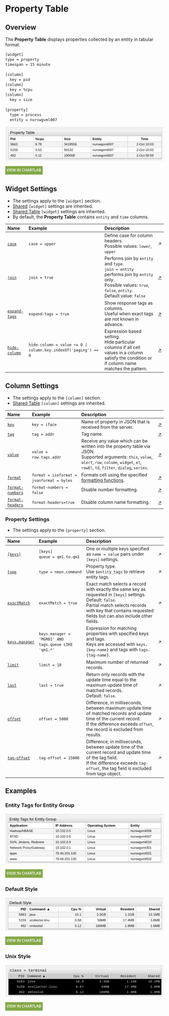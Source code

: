# Property Table

## Overview

The **Property Table** displays properties collected by an entity in tabular format.

```ls
[widget]
type = property
timespan = 15 minute

[column]
  key = pid
[column]
  key = %cpu
[column]
  key = size

[property]
  type = process
  entity = nurswgvml007
```

![](./images/property-table.png)

[![](../../images/button.png)](https://apps.axibase.com/chartlab/47a15ebc)

## Widget Settings

* The settings apply to the `[widget]` section.
* [Shared](../shared/README.md#widget-settings) `[widget]` settings are inherited.
* [Shared Table](../shared-table/README.md#widget-settings) `[widget]` settings are inherited.
* By default, the **Property Table** contains `entity` and `time` columns.

Name | Example | Description | &nbsp;
:--|:--|:--|:--
<a name="case"></a>[`case`](#case)|`case = upper`|Define case for column headers.<br>Possible values: `lower`, `upper`|↗
<a name="join"></a>[`join`](#join)|`join = true`|Performs join by `entity` and `type`.<br>`join = entity` performs join by `entity` only.<br>Possible values: `true`, `false`, `entity`.<br>Default value: `false`|[↗](https://apps.axibase.com/chartlab/598f44f3/6/)|
<a name="expand-tags"></a>[`expand-tags`](#expand-tags)|`expand-tags = true`|Show response tags as columns.<br>Useful when exact tags are not known in advance.|[↗](https://apps.axibase.com/chartlab/d7470e6c/2/)|
<a name="hide-column"></a>[`hide-column`](#hide-column)|`hide-column = value <= 0 \| column.key.indexOf('paging') == 0`|Expression based setting.<br>Hide particular columns if all cell values in a column satisfy the condition or if column name matches the pattern.|[↗](https://apps.axibase.com/chartlab/d7470e6c)|

## Column Settings

* The settings apply to the `[column]` section.
* [Shared Table](../shared-table/README.md#column-settings) `[column]` settings are inherited.

Name | Example | Description | &nbsp;
:--|:--|:--|:--
<a name="key"></a>[`key`](#key)|`key = iface`|Name of property in JSON that is received from the server.|[↗](https://apps.axibase.com/chartlab/681f535a/6/)|
<a name="tag"></a>[`tag`](#tag)|`tag = addr`|Tag name.|[↗](https://apps.axibase.com/chartlab/681f535a/7/)|
<a name="value"></a>[`value`](#value)|`value = row.tags.addr`|Receive any value which can be written into the property table via JSON.<br>Supported arguments: `this`, `value`, `alert`, `row`, `column`, `widget`, `el`, `rowEl`, `td`, `filter`, `dialog`, `series`.|[↗](https://apps.axibase.com/chartlab/681f535a/8/)|
<a name="format"></a>[`format`](#format)|`format = isoformat = jsonformat = bytes`|Formats cell using the specified [formatting functions](../../syntax/format-settings.md).|[↗](https://apps.axibase.com/chartlab/511b2c80/2/)|
<a name="format-numbers"></a>[`format-numbers`](#format-numbers)|`format-numbers = false`|Disable number formatting.|[↗](https://apps.axibase.com/chartlab/1309a5ab)|
<a name="format-headers"></a>[`format-headers`](#format-headers)|`format-headers=true`|Disable column name formatting.|[↗](https://apps.axibase.com/chartlab/99717743/3/)|

### Property Settings

* The settings apply to the `[property]` section.

Name | Example | Description | &nbsp;
:--|:--|:--|:--
<a name="keys"></a>[`[keys]`](#keys)|`[keys]`<br>`queue = qm1.to.qm3`|One or multiple keys specified as `name = value` pairs under `[keys]` settings.|↗
<a name="type"></a>[`type`](#type)|`type = nmon.command`|Property type.<br>Use `$entity_tags` to retrieve entity tags.|↗
<a name="exactmatch"></a>[`exactMatch`](#exactmatch)|`exactMatch = true`|Exact match selects a record with exactly the same key as requested in `[keys]` settings.<br>Default: `false`.<br>Partial match selects records with key that contains requested fields but can also include other fields.|↗
<a name="keys-manger"></a>[`keys.manager`](#keys-manager)|`keys.manager = 'MGR01' AND tags.queue LIKE 'qm1.*'`|Expression for matching properties with specified keys and tags.<br>Keys are accessed with `keys.{key-name}` and tags with `tags.{tag-name}`.|↗
<a name="limit"></a>[`limit`](#limit)|`limit = 10`|Maximum number of returned records.|↗
<a name="last"></a>[`last`](#last)|`last = true`|Return only records with the update time equal to the maximum update time of matched records.<br>Default: `false`.|↗
<a name="offset"></a>[`offset`](#offset)|`offset = 5000`|Difference, in milliseconds, between maximum update time of matched records and update time of the current record.<br>If the difference exceeds `offset`, the record is excluded from results.|↗
<a name="tag-offset"></a>[`tag-offset`](#tag-offset)|`tag-offset = 15000`|Difference, in milliseconds, between update time of the current record and update time of the tag field.<br>If the difference exceeds `tag-offset`, the tag field is excluded from tags object.|↗

## Examples

### Entity Tags for Entity Group

![](./images/entity-tags-for-entity-groups.png)

[![](../../images/button.png)](https://apps.axibase.com/chartlab/09255557)

### Default Style

![](./images/default-style.png)

[![](../../images/button.png)](https://apps.axibase.com/chartlab/fc06d6f0)

### Unix Style

![](./images/class-terminal.png)

[![](../../images/button.png)](https://apps.axibase.com/chartlab/a1b538a8)
